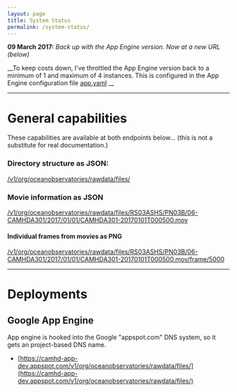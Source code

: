 ```yaml
---
layout: page
title: System Status
permalink: /system-status/
---
```


  __09 March 2017:__   _Back up with the App Engine version.   Now at a new URL (below)_

  __To keep costs down, I've throttled the App Engine version back to a minimum of 1 and maximum of 4 instances.  This is configured in the App Engine configuration file  [app.yaml](https://github.com/amarburg/go-lazycache-app/blob/master/deploy/g_appengine/app.yaml) __

----

# General capabilities

These capabilities are available at both endpoints below...  (this is not a substitute for real documentation.)

### Directory structure as JSON:

[/v1/org/oceanobservatories/rawdata/files/](https://camhd-app-dev.appspot.com/v1/org/oceanobservatories/rawdata/files/)

### Movie information as JSON

[/v1/org/oceanobservatories/rawdata/files/RS03ASHS/PN03B/06-CAMHDA301/2017/01/01/CAMHDA301-20170101T000500.mov](https://camhd-app-dev.appspot.com/v1/org/oceanobservatories/rawdata/files/RS03ASHS/PN03B/06-CAMHDA301/2017/01/01/CAMHDA301-20170101T000500.mov)

#### Individual frames from movies as PNG

[/v1/org/oceanobservatories/rawdata/files/RS03ASHS/PN03B/06-CAMHDA301/2017/01/01/CAMHDA301-20170101T000500.mov/frame/5000](https://camhd-app-dev.appspot.com/v1/org/oceanobservatories/rawdata/files/RS03ASHS/PN03B/06-CAMHDA301/2017/01/01/CAMHDA301-20170101T000500.mov/frame/5000)


----

# Deployments


## Google App Engine

App engine is hooked into the Google "appspot.com" DNS system, so it gets an project-based DNS name.

* [https://camhd-app-dev.appspot.com/v1/org/oceanobservatories/rawdata/files/](https://camhd-app-dev.appspot.com/v1/org/oceanobservatories/rawdata/files/)

<!-- ## Google Container Engine (Kubernetes)

The GKE instance is currently only at an IP address.  The [nip.io](http://nip.io/) service lets us map this to a DNS name:

__The version is currently offline while I go through a slow patch.__

* http://lazycache.35.184.13.78.nip.io/v1/org/oceanobservatories/rawdata/files/ -->

 <!-- [http://lazycache.35.184.13.78.nip.io/v1/org/oceanobservatories/rawdata/files/](http://lazycache.35.184.13.78.nip.io/v1/org/oceanobservatories/rawdata/files/) -->

